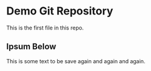 # Demo Git Repository

This is the first file in this repo.

## Ipsum Below

This is some text to be save again and again and again.

